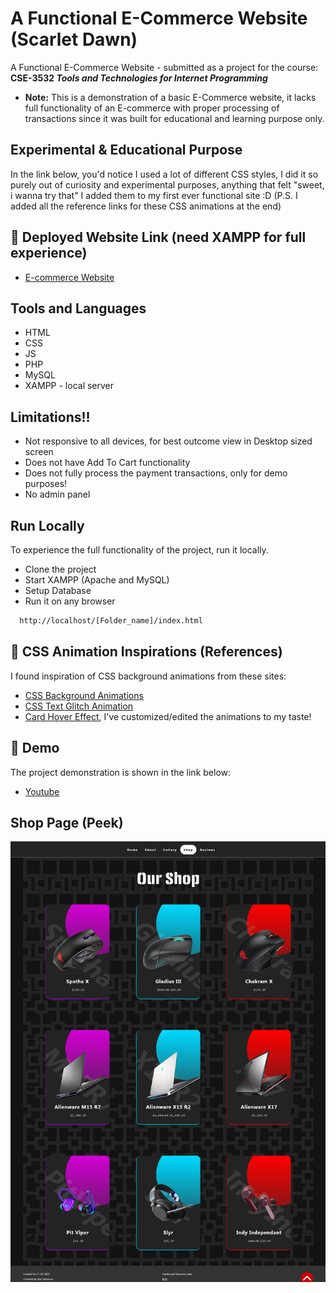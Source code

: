 
# A Functional E-Commerce Website (Scarlet Dawn)

A Functional E-Commerce Website - submitted as a project for the course: **CSE-3532	_Tools and Technologies for Internet Programming_**

- **Note:** This is a demonstration of a basic E-Commerce website, it lacks full functionality of an E-commerce with proper processing of transactions since it was built for educational and learning purpose only.


## Experimental & Educational Purpose
In the link below, you'd notice I used a lot of different CSS styles, I did it so purely out of curiosity and experimental purposes, anything that felt "sweet, i wanna try that" I added them to my first ever functional site :D
(P.S. I added all the reference links for these CSS animations at the end)

## 🔗 Deployed Website Link (need XAMPP for full experience)
- [E-commerce Website](https://afia45.github.io/E-commerce-Website-Scarlet-Dawn-/index.html)



## Tools and Languages
- HTML
- CSS
- JS
- PHP
- MySQL
- XAMPP - local server
## Limitations!!

- Not responsive to all devices, for best outcome view in Desktop sized screen
- Does not have Add To Cart functionality
- Does not fully process the payment transactions, only for demo purposes!
- No admin panel


## Run Locally

To experience the full functionality of the project, run it locally.

- Clone the project
- Start XAMPP (Apache and MySQL)
- Setup Database
- Run it on any browser 

```bash
  http://localhost/[Folder_name]/index.html
```
## 🔗 CSS Animation Inspirations (References)
I found inspiration of CSS background animations from these sites:
- [CSS Background Animations](https://freefrontend.com/css-animated-backgrounds/)
- [CSS Text Glitch Animation](https://freefrontend.com/css-text-glitch-effects/)
- [Card Hover Effect](https://www.youtube.com/watch?v=c-6XRnYHbkw),
I've customized/edited the animations to my taste!

## 🔗 Demo

The project demonstration is shown in the link below:
- [Youtube](https://youtu.be/VOQwNz3usGc)

## Shop Page (Peek) 
![Screenshot](/img/ss.png)
